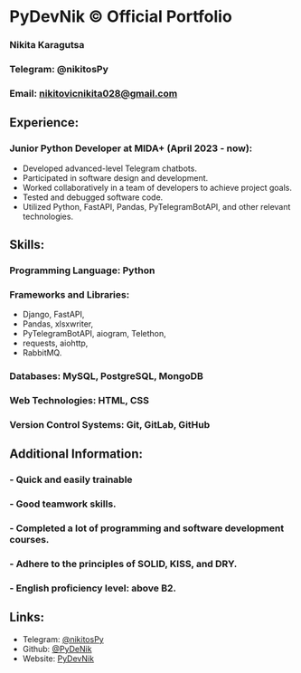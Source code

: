 # PyDevNik © Official Portfolio
### Nikita Karagutsa
### Telegram: @nikitosPy
### Email: nikitovicnikita028@gmail.com

## Experience:
### Junior Python Developer at MIDA+ (April 2023 - now):
- Developed advanced-level Telegram chatbots.
- Participated in software design and development.
- Worked collaboratively in a team of developers to achieve project goals.
- Tested and debugged software code.
- Utilized Python, FastAPI, Pandas, PyTelegramBotAPI, and other relevant technologies.

## Skills:

### Programming Language: Python
### Frameworks and Libraries: 
- Django, FastAPI, 
- Pandas, xlsxwriter, 
- PyTelegramBotAPI, aiogram, Telethon, 
- requests, aiohttp, 
- RabbitMQ.
### Databases: MySQL, PostgreSQL, MongoDB
### Web Technologies: HTML, CSS
### Version Control Systems: Git, GitLab, GitHub

## Additional Information:
### - Quick and easily trainable 
### - Good teamwork skills.
### - Completed a lot of programming and software development courses.
### - Adhere to the principles of SOLID, KISS, and DRY.
### - English proficiency level: above B2.

## Links: 
- Telegram: [@nikitosPy](t.me/nikitosPy)
- Github: [@PyDeNik](github.com/PyDevNik)
- Website: [PyDevNik](pydevnik.gq)
